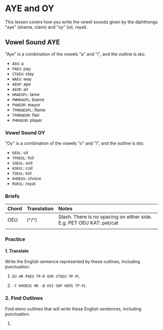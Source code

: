 # AYE and OY

This lesson covers how you write the vowel sounds given by the diphthongs "aye" \(shame, claim\) and "oy" \(oil, royal\).

## Vowel Sound AYE

"Aye" is a combination of the vowels "a" and "i", and the outline is `AEU`.

* `AEU`: a
* `PAEU`: pay
* `STAEU`: stay
* `WAEU`: way
* `AEUP`: ape
* `AEUR`: air
* `HRAEUPL`: lame
* `PWHRAUPL`: blame
* `PHAEUR`: mayor
* `TPHRAEUPL`: flame
* `TPHRAEUR`: flair
* `PHRAEUR`: player

### Vowel Sound OY

"Oy" is a combination of the vowels "o" and "i", and the outline is `OEU`.

* `OEUL`: oil
* `TPOEUL`: foil
* `SOEUL`: soil
* `KOEUL`: coil
* `TOEUL`: toil
* `KHOEUS`: choice
* `ROEUL`: royal

### Briefs

| Chord | Translation | Notes |
| :--- | :--- | :--- |
| OEU | {^/^} | Slash. There is no spacing on either side. E.g. PET OEU KAT: pet/cat |
|  |  |  |

### Practice

#### 1. Translate

Write the English sentence represented by these outlines, including punctuation.

1. `EU HR PAEU TP-R OUR STAEU TP-PL`

2. `-T KHOEUS HR -B HIS SKP HERS TP-PL`

### 2. Find Outlines

Find steno outlines that will write these English sentences, including punctuation.

1. 


